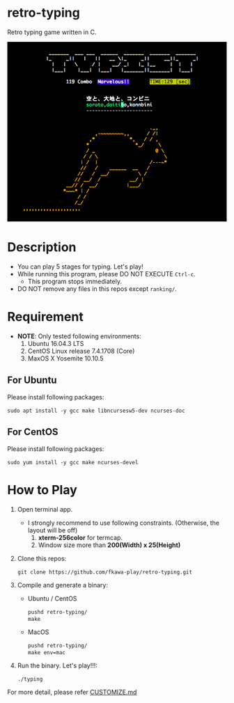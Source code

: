 # retro-typing

Retro typing game written in C.

![sample](https://github.com/fkawa-play/retro-typing/blob/images/images/sample_typing.png)

# Description

* You can play 5 stages for typing.  Let's play!
* While running this program, please DO NOT EXECUTE ``Ctrl-c``.
    * This program stops immediately.
* DO NOT remove any files in this repos except `ranking/`.

# Requirement

* **NOTE**: Only tested following environments:
    1. Ubuntu 16.04.3 LTS
    1. CentOS Linux release 7.4.1708 (Core)
    1. MaxOS X Yosemite 10.10.5

## For Ubuntu

Please install following packages:

```
sudo apt install -y gcc make libncursesw5-dev ncurses-doc
```

## For CentOS

Please install following packages:

```
sudo yum install -y gcc make ncurses-devel
```


# How to Play

1. Open terminal app.
    * I strongly recommend to use following constraints. (Otherwise, the layout
      will be off)
        1. **xterm-256color** for termcap.
        1. Window size more than **200(Width) x 25(Height)**
1. Clone this repos:

   ```
   git clone https://github.com/fkawa-play/retro-typing.git
   ```
1. Compile and generate a binary:
    * Ubuntu / CentOS

       ```
       pushd retro-typing/
       make
       ```
    * MacOS

       ```
       pushd retro-typing/
       make env=mac
       ```
1. Run the binary.  Let's play!!!:

   ```
   ./typing
   ```

For more detail, please refer [CUSTOMIZE.md](https://github.com/fkawa-play/retro-typing/blob/master/CUSTOMIZE.md)
